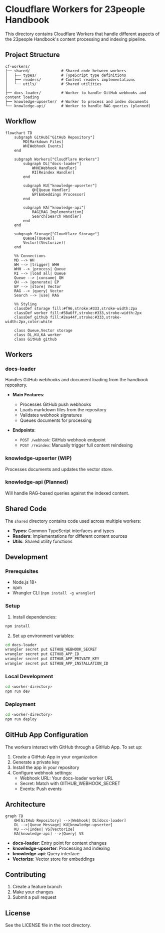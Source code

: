 # Cloudflare Workers for 23people Handbook

This directory contains Cloudflare Workers that handle different aspects of the 23people Handbook's content processing and indexing pipeline.

## Project Structure

```text
cf-workers/
├── shared/              # Shared code between workers
│   ├── types/           # TypeScript type definitions
│   ├── readers/         # Content readers implementations
│   └── utils/           # Shared utilities
│
├── docs-loader/         # Worker to handle GitHub webhooks and content loading
├── knowledge-upserter/  # Worker to process and index documents
└── knowledge-api/       # Worker to handle RAG queries (planned)
```

## Workflow

```mermaid
flowchart TD
    subgraph GitHub["GitHub Repository"]
        MD[Markdown Files]
        WH[Webhook Events]
    end

    subgraph Workers["Cloudflare Workers"]
        subgraph DL["docs-loader"]
            WHH[Webhook Handler]
            RI[Reindex Handler]
        end
        
        subgraph KU["knowledge-upserter"]
            QH[Queue Handler]
            EP[Embeddings Processor]
        end
        
        subgraph KA["knowledge-api"]
            RAG[RAG Implementation]
            Search[Search Handler]
        end
    end

    subgraph Storage["Cloudflare Storage"]
        Queue[(Queue)]
        Vector[(Vectorize)]
    end

    %% Connections
    MD --> WH
    WH --> |trigger| WHH
    WHH --> |process| Queue
    RI --> |load all| Queue
    Queue --> |consume| QH
    QH --> |generate| EP
    EP --> |store| Vector
    RAG --> |query| Vector
    Search --> |use| RAG

    %% Styling
    classDef storage fill:#f96,stroke:#333,stroke-width:2px
    classDef worker fill:#58a6ff,stroke:#333,stroke-width:2px
    classDef github fill:#2ea44f,stroke:#333,stroke-width:2px,color:white
    
    class Queue,Vector storage
    class DL,KU,KA worker
    class GitHub github
```

## Workers

### docs-loader

Handles GitHub webhooks and document loading from the handbook repository.

- **Main Features**:
    - Processes GitHub push webhooks
    - Loads markdown files from the repository
    - Validates webhook signatures
    - Queues documents for processing

- **Endpoints**:
    - `POST /webhook`: GitHub webhook endpoint
    - `POST /reindex`: Manually trigger full content reindexing

### knowledge-upserter (WIP)

Processes documents and updates the vector store.

### knowledge-api (Planned)

Will handle RAG-based queries against the indexed content.

## Shared Code

The `shared` directory contains code used across multiple workers:

- **Types**: Common TypeScript interfaces and types
- **Readers**: Implementations for different content sources
- **Utils**: Shared utility functions

## Development

### Prerequisites

- Node.js 18+
- npm
- Wrangler CLI (`npm install -g wrangler`)

### Setup

1. Install dependencies:

```bash
npm install
```

2. Set up environment variables:

```bash
cd docs-loader
wrangler secret put GITHUB_WEBHOOK_SECRET
wrangler secret put GITHUB_APP_ID
wrangler secret put GITHUB_APP_PRIVATE_KEY
wrangler secret put GITHUB_APP_INSTALLATION_ID
```

### Local Development

```bash
cd <worker-directory>
npm run dev
```

### Deployment

```bash
cd <worker-directory>
npm run deploy
```

## GitHub App Configuration

The workers interact with GitHub through a GitHub App. To set up:

1. Create a GitHub App in your organization
2. Generate a private key
3. Install the app in your repository
4. Configure webhook settings:
   - Webhook URL: Your docs-loader worker URL
   - Secret: Match with GITHUB_WEBHOOK_SECRET
   - Events: Push events

## Architecture

```mermaid
graph TD
    GH[GitHub Repository] -->|Webhook| DL[docs-loader]
    DL -->|Queue Message| KU[knowledge-upserter]
    KU -->|Index| VS[Vectorize]
    KA[knowledge-api] -->|Query| VS
```

- **docs-loader**: Entry point for content changes
- **knowledge-upserter**: Processing and indexing
- **knowledge-api**: Query interface
- **Vectorize**: Vector store for embeddings

## Contributing

1. Create a feature branch
2. Make your changes
3. Submit a pull request

## License

See the LICENSE file in the root directory.
